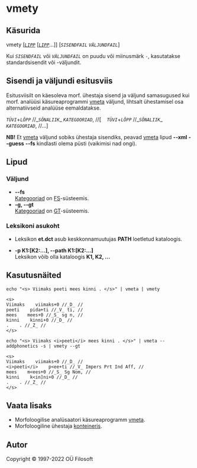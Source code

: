 # vmety <a name="algus"></a>

## Käsurida

vmety \[[*`LIPP`*](#lippude_kirjeldus) \[[*`LIPP`*](#lippude_kirjeldus)…\]\] [*`SISENDFAIL`* *`VÄLJUNDFAIL`*] 

 Kui *`SISENDFAIL`* või *`VÄLJUNDFAIL`* on puudu või miinusmärk ```-```, kasutatakse standardsisendit või -väljundit.

## Sisendi ja väljundi esitusviis

Esitusviisilt on käesoleva morf. ühestaja sisend ja väljund samasugused kui morf. analüüsi käsureaprogrammi [vmeta](https://github.com/Filosoft/vabamorf/blob/master/apps/cmdline/vmeta/LOEMIND.md) väljund, lihtsalt ühestamisel osa alternatiivseid analüüse eemaldatakse. 

*`TÜVI`*\+*`LÕPP`* //\_*`SÕNALIIK`*\_ *`KATEGOORIAD`*, //\[&nbsp;&nbsp;&nbsp;&nbsp;*`TÜVI`*\+*`LÕPP`* //\_*`SÕNALIIK`*\_ *`KATEGOORIAD`*, //...\]

**NB!** Et [vmeta](https://github.com/Filosoft/vabamorf/blob/master/apps/cmdline/vmeta/LOEMIND.md) väljund sobiks ühestaja sisendiks, peavad [vmeta](https://github.com/Filosoft/vabamorf/blob/master/apps/cmdline/vmeta/LOEMIND.md) lipud 
**--xml** **--guess** **--fs** kindlasti olema püsti (vaikimisi nad ongi).


## Lipud <a name="lippude_kirjeldus"></a>


### Väljund
* **--fs** <br> [Kategooriad](https://cl.ut.ee/ressursid/morfo-systeemid/index.php?lang=et) on [FS](https://filosoft.ee/html_morf_et/morfoutinfo.html)-süsteemis.
* **-g, --gt** <br> [Kategooriad](https://cl.ut.ee/ressursid/morfo-systeemid/index.php?lang=et) on [GT](https://www.keeleveeb.ee/dict/corpus/shared/categories.html)-süsteemis.

### Leksikoni asukoht <a name="lipp_leksikonid"></a>

* Leksikon **et.dct** asub keskkonnamuutujas **PATH** loetletud kataloogis.

* **-p K1:[K2:...], --path K1:[K2:...]** <br> Leksikon võib olla kataloogis **K1, K2, ...**



## Kasutusnäited



```commandline
echo "<s> Viimaks peeti mees kinni . </s>" | vmeta | vmety
```

```text
<s>
Viimaks    viimaks+0 //_D_ //
peeti    pida+ti //_V_ ti, //
mees    mees+0 //_S_ sg n, //
kinni    kinni+0 //_D_ //
.    . //_Z_ //
</s>
```

```commandline
echo "<s> Viimaks <i>peeti</i> mees kinni . </s>" | vmeta --addphonetics -s | vmety --gt
```

```text
<s>
Viimaks    viimaks+0 //_D_ //
<i>peeti</i>    p<ee+ti //_V_ Impers Prt Ind Aff, //
mees    m<ees+0 //_S_ Sg Nom, //
kinni    k<in]ni+0 //_D_ //
.    . //_Z_ //
</s>

```

## Vaata lisaks

* Morfoloogilise analüsaatori käsureaprogramm [vmeta](https://github.com/Filosoft/vabamorf/blob/master/apps/cmdline/vmeta/LOEMIND.md).
* Morfoloogiline ühestaja [konteineris](https://gitlab.com/tilluteenused/docker-elg-disamb/-/blob/main/LOEMIND.md).

## Autor

Copyright © 1997-2022 OÜ Filosoft
